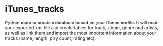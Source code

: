 # iTunes_tracks
Python code to create a database based on your iTunes profile. 
It will read your exported xml file and create tables for track, album, genre and artists, as well as link them and import the most important information about your tracks (name, length, play count, rating etc).
